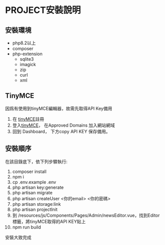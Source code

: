 # PROJECT安裝說明

## 安裝環境

* php8.2以上
* composer 
* php-extension
  + sqlite3
  + imagick
  + zip
  + curl
  + xml

## TinyMCE
因爲有使用到tinyMCE編輯器，故需先取得API Key備用
1. 在 [tinyMCE](https://www.tiny.cloud/)註冊 
2. 登入[tinyMCE](https://www.tiny.cloud/)， 在Approved Domains 加入網站網域
3. 回到 Dashboard， 下方copy API KEY 保存備用。

## 安裝順序
在該目錄底下，依下列步驟執行:
1. composer install 
2. npm i 
3. cp .env.example .env
4. php artisan key:generate 
5. php artisan migrate
6. php artisan createUser <你的email> <你的密碼>
7. php artisan storage:link 
8. php artisan projectInit
9. 到 /resources/js/Components/Pages/Admin/newsEditor.vue，找到Editor標籤，將tinyMCE取得的API KEY貼上
10. npm run build


安裝大致完成
